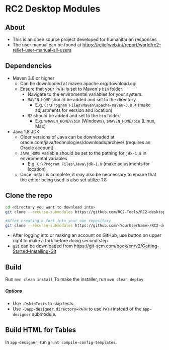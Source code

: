 # RC2 Desktop Modules

## About
- This is an open source project developed for humanitarian responses
- The user manual can be found at https://reliefweb.int/report/world/rc2-relief-user-manual-all-users

## Dependencies
- Maven 3.6 or higher
	- Can be downloaded at maven.apache.org/download.cgi
	- Ensure that your `PATH` is set to Maven's `bin` folder.
 		- Navigate to the enviromental variables for your system.
 		- `MAVEN_HOME` should be added and set to the directory.
   			- E.g. `C:\Program Files\Maven\apache-maven-3.8.4` (make adjustments for version and location)
     	- `M2` should be added and set to the `bin` folder.
       		- E.g. `%MAVEN_HOME%\bin` (Windows), `$MAVEN_HOME/bin` (Linux, Mac)
- Java 1.8 JDK
	- Older versions of Java can be downloaded at oracle.com/java/technologies/downloads/archive/ (requires an Oracle account)
 	- `JAVA_HOME` variable should be set to the pathing for `jdk-1.8` in enviromental variables
 		- E.g. `C:\Program Files\Java\jdk-1.8` (make adjustments for location)
   	- Once install is complete, it may also be neccessary to ensure that the editor being used is also set utilize 1.8

## Clone the repo
```bash
cd <directory you want to download into>
git clone --recurse-submodules https://github.com/RC2-Tools/RC2-desktop.git

#After creating a fork into your own repository
git clone --recurse-submodules https://github.com/<YourUserName>/RC2-desktop.git
```
- After logging into or making an account on GitHub, use button on upper right to make a fork before doing second step
- `git` can be downloaded from https://git-scm.com/book/en/v2/Getting-Started-Installing-Git

## Build
Run `mvn clean install`
To make the installer, run `mvn clean deploy`

##### Options
 - Use `-DskipTests` to skip tests.
 - Use `-Dapp-designer.directory=PATH` to use `PATH` instead of the `app-designer` submodule.

## Build HTML for Tables
In `app-designer`, run `grunt compile-config-templates`.
